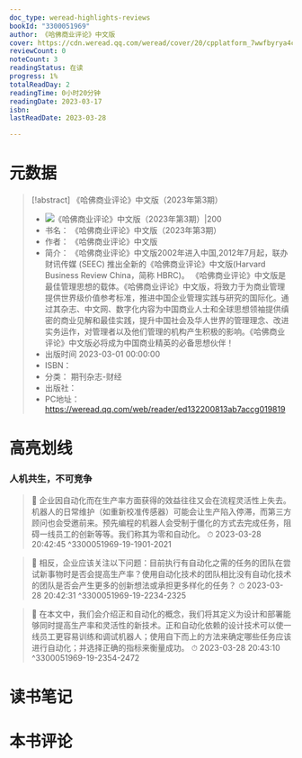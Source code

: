 ```yaml
---
doc_type: weread-highlights-reviews
bookId: "3300051969"
author: 《哈佛商业评论》中文版
cover: https://cdn.weread.qq.com/weread/cover/20/cpplatform_7wwfbyrya4ch54dhqrfjrj/t7_cpplatform_7wwfbyrya4ch54dhqrfjrj1706866385.jpg
reviewCount: 0
noteCount: 3
readingStatus: 在读
progress: 1%
totalReadDay: 2
readingTime: 0小时20分钟
readingDate: 2023-03-17
isbn: 
lastReadDate: 2023-03-28

---
```

# 元数据
> [!abstract] 《哈佛商业评论》中文版（2023年第3期）
> - ![ 《哈佛商业评论》中文版（2023年第3期）|200](https://cdn.weread.qq.com/weread/cover/20/cpplatform_7wwfbyrya4ch54dhqrfjrj/t7_cpplatform_7wwfbyrya4ch54dhqrfjrj1706866385.jpg)
> - 书名： 《哈佛商业评论》中文版（2023年第3期）
> - 作者： 《哈佛商业评论》中文版
> - 简介： 《哈佛商业评论》中文版2002年进入中国,2012年7月起，联办财讯传媒 (SEEC) 推出全新的《哈佛商业评论》中文版(Harvard Business Review China，简称 HBRC)。
《哈佛商业评论》中文版是最佳管理思想的载体。《哈佛商业评论》中文版，将致力于为商业管理提供世界级价值参考标准，推进中国企业管理实践与研究的国际化。通过其杂志、中文网、数字化内容为中国商业人士和全球思想领袖提供缜密的商业见解和最佳实践，提升中国社会及华人世界的管理理念、改进实务运作，对管理者以及他们管理的机构产生积极的影响。《哈佛商业评论》中文版必将成为中国商业精英的必备思想伙伴！
> - 出版时间 2023-03-01 00:00:00
> - ISBN： 
> - 分类： 期刊杂志-财经
> - 出版社： 
> - PC地址：https://weread.qq.com/web/reader/ed132200813ab7accg019819

# 高亮划线

### 人机共生，不可竞争

> 📌 企业因自动化而在生产率方面获得的效益往往又会在流程灵活性上失去。机器人的日常维护（如重新校准传感器）可能会让生产陷入停滞，而第三方顾问也会受邀前来。预先编程的机器人会受制于僵化的方式去完成任务，阻碍一线员工的创新等等。我们称其为零和自动化。 
> ⏱ 2023-03-28 20:42:45 ^3300051969-19-1901-2021

> 📌 相反，企业应该关注以下问题：目前执行有自动化之需的任务的团队在尝试新事物时是否会提高生产率？使用自动化技术的团队相比没有自动化技术的团队是否会产生更多的创新想法或承担更多样化的任务？ 
> ⏱ 2023-03-28 20:42:31 ^3300051969-19-2234-2325

> 📌 在本文中，我们会介绍正和自动化的概念，我们将其定义为设计和部署能够同时提高生产率和灵活性的新技术。正和自动化依赖的设计技术可以使一线员工更容易训练和调试机器人；使用自下而上的方法来确定哪些任务应该进行自动化；并选择正确的指标来衡量成功。 
> ⏱ 2023-03-28 20:43:10 ^3300051969-19-2354-2472

# 读书笔记

# 本书评论
